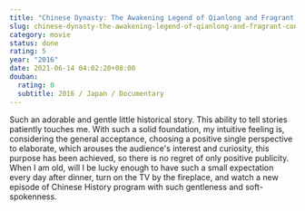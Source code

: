 ```yaml
---
title: "Chinese Dynasty: The Awakening Legend of Qianlong and Fragrant Concubine"
slug: chinese-dynasty-the-awakening-legend-of-qianlong-and-fragrant-concubine
category: movie
status: done
rating: 5
year: "2016"
date: 2021-06-14 04:02:20+08:00
douban:
  rating: 0
  subtitle: 2016 / Japan / Documentary
---
```


Such an adorable and gentle little historical story. This ability to tell stories patiently touches me. With such a solid foundation, my intuitive feeling is, considering the general acceptance, choosing a positive single perspective to elaborate, which arouses the audience's interest and curiosity, this purpose has been achieved, so there is no regret of only positive publicity. When I am old, will I be lucky enough to have such a small expectation every day after dinner, turn on the TV by the fireplace, and watch a new episode of Chinese History program with such gentleness and soft-spokenness.
